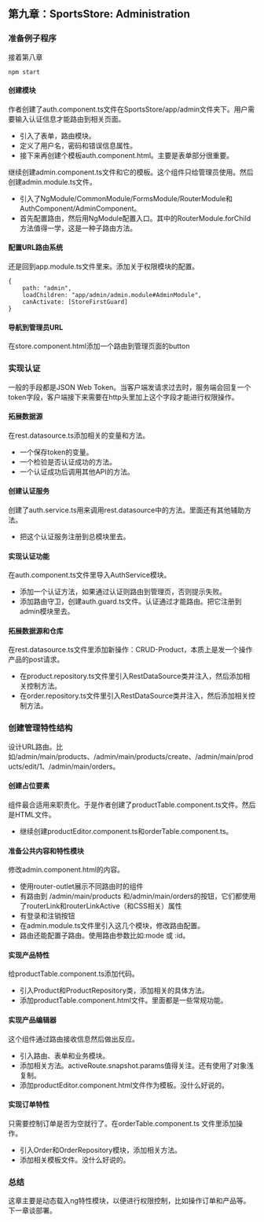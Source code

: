 ## 第九章：SportsStore: Administration

### 准备例子程序
接着第八章

```
npm start
```

#### 创建模块
作者创建了auth.component.ts文件在SportsStore/app/admin文件夹下。用户需要输入认证信息才能路由到相关页面。

* 引入了表单，路由模块。
* 定义了用户名，密码和错误信息属性。
* 接下来再创建个模板auth.component.html。主要是表单部分很重要。

继续创建admin.component.ts文件和它的模板。这个组件只给管理员使用。然后创建admin.module.ts文件。

* 引入了NgModule/CommonModule/FormsModule/RouterModule和AuthComponent/AdminComponent。
* 首先配置路由，然后用NgModule配置入口。其中的RouterModule.forChild方法值得一学，这是一种子路由方法。

#### 配置URL路由系统

还是回到app.module.ts文件里来。添加关于权限模块的配置。

```
{
    path: "admin",
    loadChildren: "app/admin/admin.module#AdminModule",
    canActivate: [StoreFirstGuard]
}
```

#### 导航到管理员URL
在store.component.html添加一个路由到管理页面的button


### 实现认证
一般的手段都是JSON Web Token。当客户端发请求过去时，服务端会回复一个token字段，客户端接下来需要在http头里加上这个字段才能进行权限操作。

#### 拓展数据源
在rest.datasource.ts添加相关的变量和方法。

* 一个保存token的变量。
* 一个检验是否认证成功的方法。
* 一个认证成功后调用其他API的方法。

#### 创建认证服务
创建了auth.service.ts用来调用rest.datasource中的方法。里面还有其他辅助方法。

* 把这个认证服务注册到总模块里去。

#### 实现认证功能
在auth.component.ts文件里导入AuthService模块。

* 添加一个认证方法，如果通过认证则路由到管理页，否则提示失败。
* 添加路由守卫，创建auth.guard.ts文件。认证通过才能路由。把它注册到admin模块里去。

#### 拓展数据源和仓库
在rest.datasource.ts文件里添加新操作：CRUD-Product，本质上是发一个操作产品的post请求。

* 在product.repository.ts文件里引入RestDataSource类并注入，然后添加相关控制方法。
* 在order.repository.ts文件里引入RestDataSource类并注入，然后添加相关控制方法。


### 创建管理特性结构
设计URL路由。比如/admin/main/products、/admin/main/products/create、/admin/main/products/edit/1、/admin/main/orders。

#### 创建占位要素
组件最合适用来职责化。于是作者创建了productTable.component.ts文件。然后是HTML文件。

* 继续创建productEditor.component.ts和orderTable.component.ts。

#### 准备公共内容和特性模块
修改admin.component.html的内容。

* 使用router-outlet展示不同路由时的组件
* 有路由到 /admin/main/products 和/admin/main/orders的按钮，它们都使用了routerLink和routerLinkActive（和CSS相关）属性
* 有登录和注销按钮
* 在admin.module.ts文件里引入这几个模块，修改路由配置。
* 路由还能配置子路由。使用路由参数比如:mode 或 :id。


#### 实现产品特性
给productTable.component.ts添加代码。

* 引入Product和ProductRepository类，添加相关的具体方法。
* 添加productTable.component.html文件。里面都是一些常规功能。

#### 实现产品编辑器
这个组件通过路由接收信息然后做出反应。

* 引入路由、表单和业务模块。
* 添加相关方法。activeRoute.snapshot.params值得关注。还有使用了对象浅复制。
* 添加productEditor.component.html文件作为模板。没什么好说的。

#### 实现订单特性
只需要控制订单是否为空就行了。在orderTable.component.ts 文件里添加操作。

* 引入Order和OrderRepository模块，添加相关方法。
* 添加相关模板文件。没什么好说的。

### 总结
这章主要是动态载入ng特性模块，以便进行权限控制，比如操作订单和产品等。下一章谈部署。